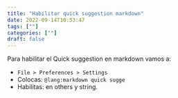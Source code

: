 ```yaml
---
title: "Habilitar quick suggestion markdown"
date: 2022-09-14T10:53:47
tags: [""]
categories: [""]
draft: false
---
```

Para habilitar el Quick suggestion en markdown vamos a: 

* `File > Preferences > Settings`
* Colocas: `@lang:markdown quick sugge`
* Habilitas: en others y string.